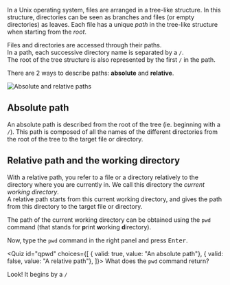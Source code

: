 <script>
import Quiz from "$components/Quiz.svelte";
</script>

In a Unix operating system, files are arranged in a tree-like structure. In this structure, directories can be seen as branches and files (or empty directories) as leaves. Each file has a unique _path_ in the tree-like structure when starting from the _root_.

Files and directories are accessed through their paths.  
In a path, each successive directory name is separated by a `/`.  
The root of the tree structure is also represented by the first `/` in the path.

There are 2 ways to describe paths: **absolute** and **relative**.

<img src="/data/ifb-2/absolute_and_relative_paths.png" style="max-width:60%" alt="Absolute and relative paths">

## Absolute path

An absolute path is described from the root of the tree (ie. beginning with a `/`).
This path is composed of all the names of the different directories from the root of the tree to the target file or directory.

## Relative path and the working directory

With a relative path, you refer to a file or a directory relatively to the directory where you are currently in. We call this directory the _current working directory_.  
A relative path starts from this current working directory, and gives the path from this directory to the target file or directory.

The path of the current working directory can be obtained using the `pwd` command (that stands for **p**rint **w**orking **d**irectory).

Now, type the `pwd` command in the right panel and press <kbd>Enter</kbd>.

<Quiz id="qpwd" choices={[
{ valid: true, value: "An absolute path"},
{ valid: false, value: "A relative path"},
]}>
<span slot="prompt">
What does the `pwd` command return?
</span>
</Quiz>

Look! It begins by a `/`
